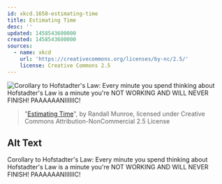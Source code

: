 ```yaml
---
id: xkcd.1658-estimating-time
title: Estimating Time
desc: ''
updated: 1458543600000
created: 1458543600000
sources:
  - name: xkcd
    url: 'https://creativecommons.org/licenses/by-nc/2.5/'
    license: Creative Commons 2.5
---
```

![Corollary to Hofstadter's Law: Every minute you spend thinking about Hofstadter's Law is a minute you're NOT WORKING AND WILL NEVER FINISH! PAAAAAANIIIIIIC!](https://imgs.xkcd.com/comics/estimating_time.png)
> "[Estimating Time](https://xkcd.com/1658/)", by Randall Munroe, licensed under Creative Commons Attribution-NonCommercial 2.5 License

## Alt Text
Corollary to Hofstadter's Law: Every minute you spend thinking about Hofstadter's Law is a minute you're NOT WORKING AND WILL NEVER FINISH! PAAAAAANIIIIIIC!
